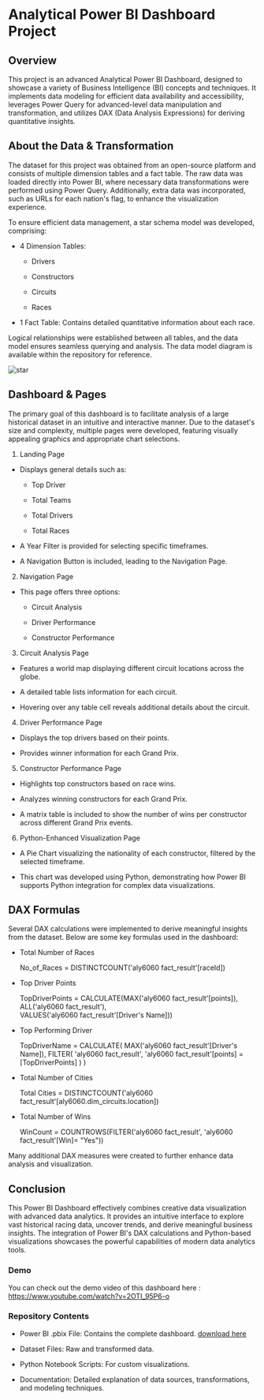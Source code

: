 

# Analytical Power BI Dashboard Project

## Overview

This project is an advanced Analytical Power BI Dashboard, designed to showcase a variety of Business Intelligence (BI) concepts and techniques. It implements data modeling for efficient data availability and accessibility, leverages Power Query for advanced-level data manipulation and transformation, and utilizes DAX (Data Analysis Expressions) for deriving quantitative insights.

## About the Data & Transformation

The dataset for this project was obtained from an open-source platform and consists of multiple dimension tables and a fact table. The raw data was loaded directly into Power BI, where necessary data transformations were performed using Power Query. Additionally, extra data was incorporated, such as URLs for each nation's flag, to enhance the visualization experience.

To ensure efficient data management, a star schema model was developed, comprising:

- 4 Dimension Tables:

  - Drivers

  - Constructors

  - Circuits

  - Races

- 1 Fact Table: Contains detailed quantitative information about each race.

Logical relationships were established between all tables, and the data model ensures seamless querying and analysis. The data model diagram is available within the repository for reference.

![star](https://github.com/Vruditdp/F1-Dashboard-Power-BI/assets/55894200/7196ca9f-efd9-4b15-b1e1-91af2dfeec90)

## Dashboard & Pages

The primary goal of this dashboard is to facilitate analysis of a large historical dataset in an intuitive and interactive manner. Due to the dataset's size and complexity, multiple pages were developed, featuring visually appealing graphics and appropriate chart selections.

1. Landing Page

- Displays general details such as:

  * Top Driver

  - Total Teams

  - Total Drivers

  - Total Races

- A Year Filter is provided for selecting specific timeframes.

- A Navigation Button is included, leading to the Navigation Page.

2. Navigation Page

- This page offers three options:

  - Circuit Analysis

  - Driver Performance

  - Constructor Performance

3. Circuit Analysis Page

- Features a world map displaying different circuit locations across the globe.

- A detailed table lists information for each circuit.

- Hovering over any table cell reveals additional details about the circuit.

4. Driver Performance Page

- Displays the top drivers based on their points.

- Provides winner information for each Grand Prix.

5. Constructor Performance Page

- Highlights top constructors based on race wins.

- Analyzes winning constructors for each Grand Prix.

- A matrix table is included to show the number of wins per constructor across different Grand Prix events.

6. Python-Enhanced Visualization Page

- A Pie Chart visualizing the nationality of each constructor, filtered by the selected timeframe.

- This chart was developed using Python, demonstrating how Power BI supports Python integration for complex data visualizations.

## DAX Formulas

Several DAX calculations were implemented to derive meaningful insights from the dataset. Below are some key formulas used in the dashboard:

- Total Number of Races

  No_of_Races = DISTINCTCOUNT('aly6060 fact_result'[raceId])

- Top Driver Points

  TopDriverPoints = CALCULATE(MAX('aly6060 fact_result'[points]),\
      ALL('aly6060 fact_result'), \
      VALUES('aly6060 fact_result'[Driver's Name]))

- Top Performing Driver

  TopDriverName =
  CALCULATE(
    MAX('aly6060 fact_result'[Driver's Name]),
    FILTER(
        'aly6060 fact_result',
        'aly6060 fact_result'[points] = [TopDriverPoints]
      )
    )

- Total Number of Cities

  Total Cities = DISTINCTCOUNT('aly6060 fact_result'[aly6060.dim_circuits.location])

- Total Number of Wins

  WinCount = COUNTROWS(FILTER('aly6060 fact_result', 'aly6060 fact_result'[Win]= "Yes"))

Many additional DAX measures were created to further enhance data analysis and visualization.

## Conclusion

This Power BI Dashboard effectively combines creative data visualization with advanced data analytics. It provides an intuitive interface to explore vast historical racing data, uncover trends, and derive meaningful business insights. The integration of Power BI's DAX calculations and Python-based visualizations showcases the powerful capabilities of modern data analytics tools.

### Demo
You can check out the demo video of this dashboard here : https://www.youtube.com/watch?v=2OTI_95P6-o


### Repository Contents

- Power BI .pbix File: Contains the complete dashboard. [download here](pb1.pbix)


- Dataset Files: Raw and transformed data.


- Python Notebook Scripts: For custom visualizations.

- Documentation: Detailed explanation of data sources, transformations, and modeling techniques.




<!-- The link for the Power BI dashboard is: -->
<!-- https://app.powerbi.com/view?r=eyJrIjoiMDljYjdjNjEtM2MxZi00NzhmLWI1MzktODIzZmE4YTg5NWJjIiwidCI6ImE4ZWVjMjgxLWFhYTMtNGRhZS1hYzliLTlhMzk4YjkyMTVlNyIsImMiOjN9  -->


